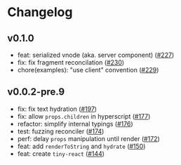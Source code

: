 # Changelog

## v0.1.0

- feat: serialized vnode (aka. server component) ([#227](https://github.com/hi-ogawa/vite-plugins/pull/227))
- fix: fix fragment reconcilation ([#230](https://github.com/hi-ogawa/vite-plugins/pull/230))
- chore(examples): "use client" convention ([#229](https://github.com/hi-ogawa/vite-plugins/pull/229))

## v0.0.2-pre.9

- fix: fix text hydration ([#197](https://github.com/hi-ogawa/vite-plugins/pull/197))
- fix: allow `props.children` in hyperscript ([#177](https://github.com/hi-ogawa/vite-plugins/pull/177))
- refactor: simplify internal typings ([#176](https://github.com/hi-ogawa/vite-plugins/pull/176))
- test: fuzzing reconciler ([#174](https://github.com/hi-ogawa/vite-plugins/pull/174))
- perf: delay `props` manipulation until render ([#172](https://github.com/hi-ogawa/vite-plugins/pull/172))
- feat: add `renderToString` and `hydrate` ([#150](https://github.com/hi-ogawa/vite-plugins/pull/150))
- feat: create `tiny-react` ([#144](https://github.com/hi-ogawa/vite-plugins/pull/144))

